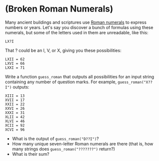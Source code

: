# (Broken Roman Numerals)
<div class="md"><p>Many ancient buildings and scriptures use <a href="http://en.wikipedia.org/wiki/Roman_numerals">Roman numerals</a> to express numbers or years. Let's say you discover a bunch of formulas using these numerals, but some of the letters used in them are unreadable, like this:</p>
<pre><code>LX?I
</code></pre>
<p>That ? could be an I, V, or X, giving you these possibilities:</p>
<pre><code>LXII = 62
LXVI = 66
LXXI = 71
</code></pre>
<p>Write a function <code>guess_roman</code> that outputs all possibilities for an input string containing any number of question marks. For example, <code>guess_roman("X??I")</code> outputs:</p>
<pre><code>XIII = 13
XVII = 17
XXII = 22
XXVI = 26
XXXI = 31
XLII = 42
XLVI = 46
XCII = 92
XCVI = 96
</code></pre>
<ul>
<li>What is the output of <code>guess_roman("D??I")</code>?</li>
<li>How many unique seven-letter Roman numerals are there (that is, how many strings does <code>guess_roman("???????")</code> return?)</li>
<li>What is their sum?</li>
</ul>
</div>
